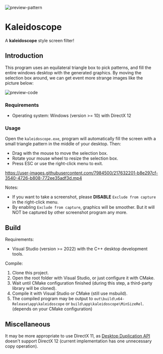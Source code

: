 ![preview-pattern](https://user-images.githubusercontent.com/7984500/217584108-c7e99530-d409-4a47-84aa-e807b820e665.png)

# Kaleidoscope

A **kaleidoscope** style screen filter!

## Introduction

This program uses an equilateral triangle box to pick patterns, and fill the entire windows desktop with the generated graphics. By moving the selection box around, we can get event more strange images like the picture below:

![preview-code](https://user-images.githubusercontent.com/7984500/217586805-81230b0d-ff5b-4b64-9bf9-ec3629b37c4d.png)

### Requirements

- Operating system: Windows (version >= 10) with DirectX 12

### Usage

Open the `kaleidoscope.exe`, program will automatically fill the screen with a small triangle pattern in the middle of your desktop. Then:

- Drag with the mouse to move the selection box.
- Rotate your mouse wheel to resize the selection box.
- Press ESC or use the right-click menu to exit.

https://user-images.githubusercontent.com/7984500/217632201-b8e297cf-3540-4726-b808-772ee35adf3d.mp4

Notes:

- If you want to take a screenshot, please **DISABLE** `Exclude from capture` in the right-click menu.
- By enabling `Exclude from capture`, graphics will be smoother. But it will NOT be captured by other screenshot program any more.

## Build

Requirements:

- Visual Studio (version >= 2022) with the C++ desktop development tools.

Compile:

1. Clone this project.
2. Open the root folder with Visual Studio, or just configure it with CMake.
3. Wait until CMake configuration finished (during this step, a third-party library will be cloned).
4. Compile it with Visual Studio or CMake (still use msbuild).
5. The compiled program may be output to `out\build\x64-Release\app\kaleidoscope` or `build\app\kaleidoscope\MinSizeRel`. (depends on your CMake configuration)

## Miscellaneous

It may be more appropriate to use DirectX 11, as [Desktop Duplication API](https://learn.microsoft.com/en-us/windows/win32/direct3ddxgi/desktop-dup-api) doesn't support DirectX 12 (current implementation has one unnecessary copy operation).
